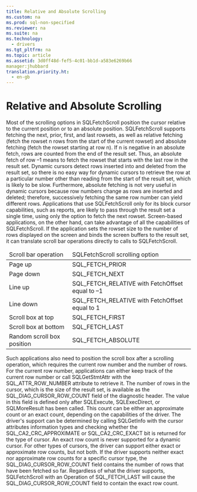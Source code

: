 ```yaml
---
title: Relative and Absolute Scrolling
ms.custom: na
ms.prod: sql-non-specified
ms.reviewer: na
ms.suite: na
ms.technology: 
  - drivers
ms.tgt_pltfrm: na
ms.topic: article
ms.assetid: 3d0ff48d-fef5-4c01-bb1d-a583e6269b66
manager:jhubbard
translation.priority.ht: 
  - en-gb
---
```

# Relative and Absolute Scrolling
<?xml version="1.0" encoding="utf-8"?>
<developerConceptualDocument xmlns="http://ddue.schemas.microsoft.com/authoring/2003/5" xmlns:xlink="http://www.w3.org/1999/xlink" xmlns:xsi="http://www.w3.org/2001/XMLSchema-instance" xsi:schemaLocation="http://ddue.schemas.microsoft.com/authoring/2003/5 http://dduestorage.blob.core.windows.net/ddueschema/developer.xsd">
  <introduction>
    <para>Most of the scrolling options in <legacyBold>SQLFetchScroll</legacyBold> position the cursor relative to the current position or to an absolute position. <legacyBold>SQLFetchScroll</legacyBold> supports fetching the next, prior, first, and last rowsets, as well as relative fetching (fetch the rowset <legacyItalic>n</legacyItalic> rows from the start of the current rowset) and absolute fetching (fetch the rowset starting at row <legacyItalic>n</legacyItalic>). If <legacyItalic>n</legacyItalic> is negative in an absolute fetch, rows are counted from the end of the result set. Thus, an absolute fetch of row –1 means to fetch the rowset that starts with the last row in the result set.</para>
    <para>Dynamic cursors detect rows inserted into and deleted from the result set, so there is no easy way for dynamic cursors to retrieve the row at a particular number other than reading from the start of the result set, which is likely to be slow. Furthermore, absolute fetching is not very useful in dynamic cursors because row numbers change as rows are inserted and deleted; therefore, successively fetching the same row number can yield different rows.</para>
    <para>Applications that use <legacyBold>SQLFetchScroll</legacyBold> only for its block cursor capabilities, such as reports, are likely to pass through the result set a single time, using only the option to fetch the next rowset. Screen-based applications, on the other hand, can take advantage of all the capabilities of <legacyBold>SQLFetchScroll</legacyBold>. If the application sets the rowset size to the number of rows displayed on the screen and binds the screen buffers to the result set, it can translate scroll bar operations directly to calls to <legacyBold>SQLFetchScroll</legacyBold>.</para>
    <table xmlns:caps="http://schemas.microsoft.com/build/caps/2013/11">
      <thead>
        <tr>
          <TD>
            <para>Scroll bar operation</para>
          </TD>
          <TD>
            <para>SQLFetchScroll scrolling option</para>
          </TD>
        </tr>
      </thead>
      <tbody>
        <tr>
          <TD>
            <para>Page up</para>
          </TD>
          <TD>
            <para>SQL_FETCH_PRIOR</para>
          </TD>
        </tr>
        <tr>
          <TD>
            <para>Page down</para>
          </TD>
          <TD>
            <para>SQL_FETCH_NEXT</para>
          </TD>
        </tr>
        <tr>
          <TD>
            <para>Line up</para>
          </TD>
          <TD>
            <para>SQL_FETCH_RELATIVE with <legacyItalic>FetchOffset</legacyItalic> equal to –1</para>
          </TD>
        </tr>
        <tr>
          <TD>
            <para>Line down</para>
          </TD>
          <TD>
            <para>SQL_FETCH_RELATIVE with <legacyItalic>FetchOffset</legacyItalic> equal to 1</para>
          </TD>
        </tr>
        <tr>
          <TD>
            <para>Scroll box at top</para>
          </TD>
          <TD>
            <para>SQL_FETCH_FIRST</para>
          </TD>
        </tr>
        <tr>
          <TD>
            <para>Scroll box at bottom</para>
          </TD>
          <TD>
            <para>SQL_FETCH_LAST</para>
          </TD>
        </tr>
        <tr>
          <TD>
            <para>Random scroll box position</para>
          </TD>
          <TD>
            <para>SQL_FETCH_ABSOLUTE</para>
          </TD>
        </tr>
      </tbody>
    </table>
    <para>Such applications also need to position the scroll box after a scrolling operation, which requires the current row number and the number of rows. For the current row number, applications can either keep track of the current row number or call <legacyBold>SQLGetStmtAttr</legacyBold> with the SQL_ATTR_ROW_NUMBER attribute to retrieve it.</para>
    <para>The number of rows in the cursor, which is the size of the result set, is available as the SQL_DIAG_CURSOR_ROW_COUNT field of the diagnostic header. The value in this field is defined only after <legacyBold>SQLExecute</legacyBold>, <legacyBold>SQLExecDirect</legacyBold>, or <legacyBold>SQLMoreResult</legacyBold> has been called. This count can be either an approximate count or an exact count, depending on the capabilities of the driver. The driver's support can be determined by calling <legacyBold>SQLGetInfo</legacyBold> with the cursor attributes information types and checking whether the SQL_CA2_CRC_APPROXIMATE or SQL_CA2_CRC_EXACT bit is returned for the type of cursor.</para>
    <para>An exact row count is never supported for a dynamic cursor. For other types of cursors, the driver can support either exact or approximate row counts, but not both. If the driver supports neither exact nor approximate row counts for a specific cursor type, the SQL_DIAG_CURSOR_ROW_COUNT field contains the number of rows that have been fetched so far. Regardless of what the driver supports, <legacyBold>SQLFetchScroll</legacyBold> with an <legacyItalic>Operation</legacyItalic> of SQL_FETCH_LAST will cause the SQL_DIAG_CURSOR_ROW_COUNT field to contain the exact row count.</para>
  </introduction>
  <relatedTopics />
</developerConceptualDocument>